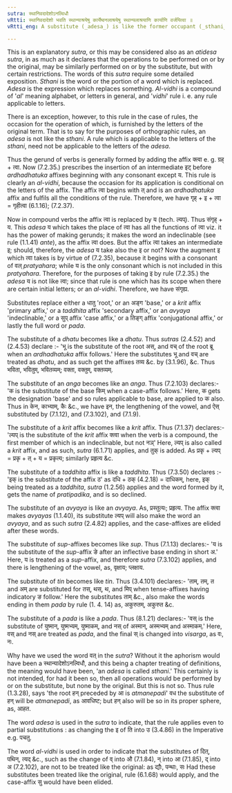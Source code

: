 ```yaml
---
sutra: स्थानिवदादेशोऽनल्विधौ
vRtti: स्थानिवदादेशो भवति स्थान्याश्रयेषु कार्येष्वनलाश्रयेषु स्थान्यलाश्रयाणि कार्याणि वर्जयित्वा ॥
vRtti_eng: A substitute (_adesa_) is like the former occupant (_sthani_) but not in the case of a rule the occasion for the operation of which is furnished by the letters of the original term.

---
```

This is an explanatory _sutra_, or this may be considered also as an _atidesa_ _sutra_, in as much as it declares that the operations to be performed on or by the original, may be similarly performed on or by the substitute, but with certain restrictions. The words of this _sutra_ require some detailed exposition. _Sthani_ is the word or the portion of a word which is replaced. _Adesa_ is the expression which replaces something. _Al_-_vidhi_ is a compound of '_al_' meaning alphabet, or letters in general, and '_vidhi_' rule i. e. any rule applicable to letters.

There is an exception, however, to this rule in the case of rules, the occasion for the operation of which, is furnished by the letters of the original term. That is to say for the purposes of orthographic rules, an _adesa_ is not like the _sthani_. A rule which is applicable to the letters of the _sthani_, need not be applicable to the letters of the _adesa_.

Thus the gerund of verbs is generally formed by adding the affix क्त्वा e. g. ग्रह् + त्वा. Now (7.2.35.) prescribes the insertion of an intermediate इट् before _ardhadhatuka_ affixes beginning with any consonant except य. This rule is clearly an _al_-_vidhi_, because the occasion for its application is conditional on the letters of the affix. The affix त्वा begins with त् and is an _ardhadhatuka_ affix and fulfils all the conditions of the rule. Therefore, we have गृह् + इ + त्वा = गृहीत्वा (6.1.16); (7.2.37).

Now in compound verbs the affix त्वा is replaced by य (tech. ल्यप्). Thus संगृह् + य. This _adesa_ य which takes the place of त्वा has all the functions of त्वा viz. it has the power of making gerunds; it makes the word an indeclinable (see rule (1.1.41) _ante_), as the affix त्वा does. But the affix त्वा takes an intermediate इ; should, therefore, the _adesa_ य take also the इ or not? Now the augment इ which त्वा takes is by virtue of (7.2.35), because it begins with a consonant of वल् _pratyahara_; while य is the only consonant which is not included in this _pratyahara_. Therefore, for the purposes of taking इ by rule (7.2.35.) the _adesa_ य is not like त्वा; since that rule is one which has its scope when there are certain initial letters; or an _al_-_vidhi_. Therefore, we have संगृह्य.

Substitutes replace either a धातु 'root,' or an अङ्ग 'base,' or a _krit_ affix 'primary affix,' or a _taddhita_ affix 'secondary affix,' or an _avyaya_ 'indeclinable,' or a सुप् affix 'case affix,' or a तिङ्ग् affix 'conjugational affix,' or lastly the full word or _pada_.

The substitute of a _dhatu_ becomes like a _dhatu_. Thus _sutras_ (2.4.52) and (2.4.53) declare :- 'भू is the substitute of the root अस्, and वच् of the root ब्रू when an _ardhadhatuka_ affix follows.' Here the substitutes भू and वच् are treated as _dhatu_, and as such get the affixes तव्य &c. by (3.1.96), &c. Thus भविता, भवितुम्, भवितव्यम्; वक्ता, वक्तुम्, वक्तव्यम्.

The substitute of an _anga_ becomes like an _anga_. Thus (7.2.103) declares:- 'क is the substitute of the base किम् when a case-affix follows.' Here, क gets the designation 'base' and so rules applicable to base, are applied to क also. Thus in केन, काभ्याम्, कैः &c., we have इन, the lengthening of the vowel, and ऐस् substituted by (7.1.12), and (7.3.102), and (7.1.9).

The substitute of a _krit_ affix becomes like a _krit_ affix. Thus (7.1.37) declares:- 'ल्यप् is the substitute of the _krit_ affix क्त्वा when the verb is a compound, the first member of which is an indeclinable, but not नञ्' Here, ल्यप् is also called a _krit_ affix, and as such, _sutra_ (6.1.71) applies, and तुक् is added. As प्रकृ + ल्यप् = प्रकृ + त् + य = प्रकृत्य; similarly प्रहृत्य &c.

The substitute of a _taddhita_ affix is like a _taddhita_. Thus (7.3.50) declares :- 'इक् is the substitute of the affix ठ' as दधि + ठक् (4.2.18) = दाधिकम्, here, इक् being treated as a _taddhita_, _sutra_ (1.2.56) applies and the word formed by it, gets the name of _pratipadika_, and is so declined.

The substitute of an _avyaya_ is like an _avyaya_. As, प्रस्तुत्यः; प्रहृत्य. The affix क्त्वा makes _avyayas_ (1.1.40), its substitute ल्यप् will also make the word an _avyaya_, and as such _sutra_ (2.4.82) applies, and the case-affixes are elided after these words.

The substitute of _sup_-affixes becomes like _sup_. Thus (7.1.13) declares:- 'य is the substitute of the _sup_-affix ङे after an inflective base ending in short अ.' Here, य is treated as a _sup_-affix, and therefore _sutra_ (7.3.102) applies, and there is lengthening of the vowel, as, वृक्षाय; प्लक्षाय.

The substitute of _tin_ becomes like _tin_. Thus (3.4.101) declares:- 'ताम्, तम्, त and अम् are substituted for तस्, थस्, थ, and मिप् when tense-affixes having indicatory ङ follow.' Here the substitutes ताम् &c., also make the words ending in them _pada_ by rule (1. 4. 14) as, अकुरुतम्, अकुरुत &c.

The substitute of a _pada_ is like a _pada_. Thus (8.1.21) declares:- 'वस् is the substitute of युष्मान्, युष्मभ्यम्, युष्माकम्, and नस् of अस्मान्, अस्मभ्यम् and अस्माकम्.' Here, वस् and नस् are treated as _pada_, and the final स् is changed into _visarga_, as वः, नः.

Why have we used the word वत् in the _sutra_? Without it the aphorism would have been a स्थान्यादेशोऽनल्विधौ, and this being a chapter treating of definitions, the meaning would have been, 'an _adesa_ is called _sthani_.' This certainly is not intended, for had it been so, then all operations would be performed by or on the substitute, but none by the original. But this is not so. Thus rule (1.3.28), says 'the root हन् preceded by आ is _atmanepadi_' वध the substitute of हन् will be _atmanepadi_, as आवधिष्ट; but हन् also will be so in its proper sphere, as, आहत.

The word _adesa_ is used in the _sutra_ to indicate, that the rule applies even to partial substitutions : as changing the इ of ति into उ (3.4.86) in the Imperative e.g. पचतु.

The word _al_-_vidhi_ is used in order to indicate that the substitutes of दित्, पथिन्, त्यद् &c., such as the change of व् into औ (7.1.84), न् into आ (7.1.85), द् into अ (7.2.102), are not to be treated like the original: as द्यौः, पन्थाः, सः Had these substitutes been treated like the original, rule (6.1.68) would apply, and the case-affix सु would have been elided.